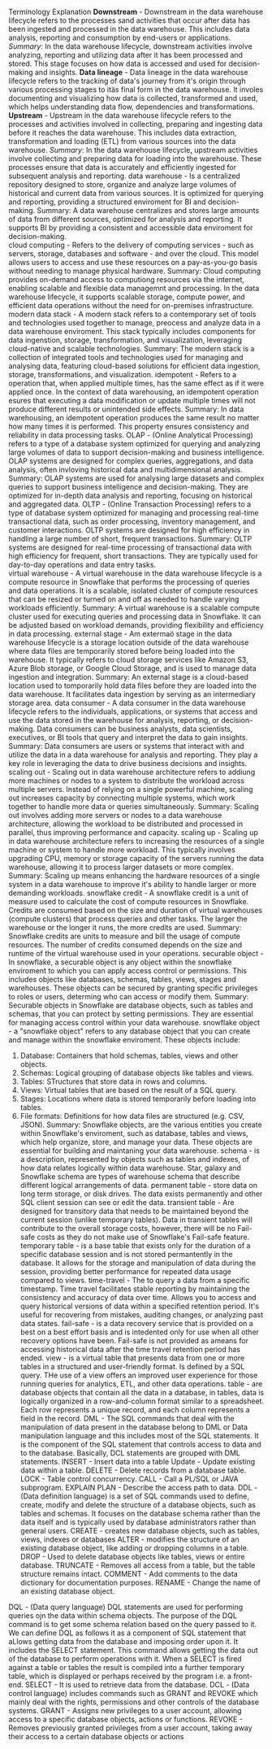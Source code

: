 Terminology	Explanation
**Downstream** - Downstream in the data warehouse lifecycle refers to the processes sand activities that occur after data has been ingested and processed in the data warehouse. This includes data analysis, reporting and consumption by end-users or applications.
*Summary:* In the data warehouse lifecycle, downstream activities involve analyzing, reporting and utilizing data after it has been processed and stored. This stage focuses on how data is accessed and used for decision-making and insights.
**Data lineage** - Data lineage in the data warehouse lifecycle refers to the tracking of data's journey from it's origin through various processing stages to itäs final form in the data warehouse. It involes documenting and visualizing how data is collected, transformed and used, which helps understanding data flow, dependencies and transformations.
**Upstream** - Upstream in the data warehouse lifecycle refers to the processes and activities involved in collecting, preparing and ingesting data before it reaches the data warehouse. This includes data extraction, transformation and loading (ETL) from various sources into the data warehouse.
*Summary*: In the data warehouse lifecycle, upstream activities involve collecting and preparing data for loading into the warehouse. These processes ensure that data is accurately and efficiently ingested for subsequent analysis and reporting.
data warehouse - Is a centralized repository designed to store, organize and analyze large volumes of historical and current data from various sources. It is optimized for querying and reporting, providing a structured enviroment for BI and decision-making.
Summary: A data warehouse centralizes and stores large amounts of data from different sources, optimized for analysis and reporting. It supports BI by providing a consistent and accessible data enviroment for decision-making.	
cloud computing	- Refers to the delivery of computing services - such as servers, storage, databases and software - and over the cloud. This model allows users to access and use these resources on a pay-as-you-go basis without needing to manage physical hardware.
Summary: Cloud computing provides on-demand access to computiong resources via the internet, enabling scalable and flexible data managemnt and processing. In the data warehouse lifecycle, it supports scalable storage, compute power, and efficient data operations without the need for on-premises infrastructure.
modern data stack - A modern stack refers to a contemporary set of tools and technologies used together to manage, preocess and analyze data in a data warehouse enviroment. This stack typically includes components for data ingenstion, storage, transformation, and visualization, leveraging cloud-native and scalable technologies.
Summary: The modern stack is a collection of integrated tools and technologies used for managing and analysing data, featuring cloud-based solutions for efficient data ingestion, storage, transformations, and visualization.
idempotent - Refers to a operation that, when applied multiple times, has the same effect as if it were applied once. In the context of data warehousing, an idempotent operation esures that executing a data modification or update multiple times will not produce different results or unintended side effects.
Summary: In data warehousing, an idempotent operation produces the same result no matter how many times it is performed. This property ensures consistency and reliability in data processing tasks.
OLAP - (Online Analytical Processing) refers to a type of a database system optimized for querying and analyzing large volumes of data to support decision-making and business intelligence. OLAP systems are designed for complex queries, aggregations, and data analysis, often invloving historical data and multidimensional analysis.
Summary: OLAP systems are used for analysing large datasets and complex queries to support business intelligence and decision-making. They are optimized for in-depth data analysis and reporting, focusing on historical and aggregated data.
OLTP - (Online Transaction Processing) refers to a type of database system optimized for managing and processing real-time transactional data, such as order processing, inventory management, and customer interactions. OLTP systems are designed for high efficiency in handling a large number of short, frequent transactions.
Summary: OLTP systems are designed for real-time processing of transactional data with high efficiency for frequent, short transactions. They are typically used for day-to-day operations and data entry tasks.	
virtual warehouse - A virtual warehouse in the data warehouse lifecycle is a compute resource in Snowflake that performs the processing of queries and data operations. It is a scalable, isolated cluster of compute resources that can be resized or turned on and off as needed to handle varying workloads efficiently.
Summary: A virtual warehouse is a scalable compute cluster used for executing queries and processing data in Snowflake. It can be adjusted based on workload demands, providing flexibility and efficiency in data processing.
external stage - Am extermaö stage in the data warehouse lifecycle is a storage location outside of the data warehouse where data files are temporarily stored before being loaded into the warehouse. It typically refers to cloud storage services like Amazon S3, Azure Blob storage, or Google Cloud Storage, and is used to manage data ingestion and integration.
Summary: An external stage is a cloud-based location used to tomporarily hold data files before they are loaded into the data warehouse. It facilitates data ingestion by serving as an intermediary storage area.
data consumer - A data consumer in the data warehouse lifecycle refers to the individuals, applications, or systems that access and use the data stored in the warehouse for analysis, reporting, or decision-making. Data consumers can be business analysts, data scientists, executives, or BI tools that query and interpret the data to gain insights.
Summary: Data consumers are users or systems that interact with and utilize the data in a data warehouse for analysis and reporting. They play a key role in leveraging the data to drive business decisions and insights.
scaling out	- Scaling out in data warehouse architecture refers to addiung more machines or nodes to a system to distribute the workload across multiple servers. Instead of relying on a single powerful machine, scaling out increases capacity by connecting multiple systems, which work together to handle more data or queries simultaneously.
Summary: Scaling out involves adding more servers or nodes to a data warehouse architecture, allowing the workload to be distributed and processed in parallel, thus improving performance and capacity.
scaling up - Scaling up in data warehouse architecture refers to increasing the resources of a single machine or system to handle more workload. This typically involves upgrading CPU, memory or storage capacity of the servers running the data warehouse, allowing it to process larger datasets or more complex.
Summary: Scaling up means enhancing the hardware resources of a single system in a data warehouse to improve it's ability to handle larger or more demanding workloads.
snowflake credit - A snowflake credit is a unit of measure used to calculate the cost of compute resources in Snowflake. Credits are consumed based on the size and duration of virtual warehouses (compute clusters) that process queries and other tasks. The larger the warehouse or the longer it runs, the more credits are used.
Summary: Snowflake credits are units to measure and bill the usage of compute resources. The number of credits consumed depends on the size and runtime of the virtual warehouse used in your operations.
securable object - In snowflake, a securable object is any object within the snowflake enviroment to which you can apply access control or permissions. This includes objects like databases, schemas, tables, views, stages and warehouses. These objects can be secured by granting specific privileges to roles or users, determing who can access or modify them.
Summary: Securable objects in Snowflake are database objects, such as tables and schemas, that you can protect by setting permissions. They are essential for managing access control within your data warehouse.
snowflake object - a "snowflake object" refers to any database object that you can create and manage within the snowflake enviroment. These objects include:
1. Database: Containers that hold schemas, tables, views and other objects.
2. Schemas: Logical grouping of database objects like tables and views.
3. Tables: STructures that store data in rows and columns.
4. Views: Virtual tables that are based on the result of a SQL query.
5. Stages: Locations where data is stored temporarily before loading into tables.
6. File formats: Definitions for how data files are structured (e.g. CSV, JSON).
Summary: Snowflake objects, are the various entities you create within Snowflake's enviroment, such as database, tables and views, which help organize, store, and manage your data. These objects are essential for building and maintaning your data warehouse.
schema - is a description, represented by objects such as tables and indexes, of how data relates logically within data warehouse. Star, galaxy and Snowflake schema are types of warehouse schema that describe different logical arrangements of data.
permanent table	- store data on long term storage, or disk drives. The data exists permanently and other SQL client session can see or edit the data.
transient table	- Are designed for transitory data that needs to be maintained beyond the current session (unlike temporary tables). Data in transient tables will contribute to the overall storage costs, however, there will be no Fail-safe costs as they do not make use of Snowflake's Fail-safe feature.
temporary table - is a base table that exists only for the duration of a specific database session and is not stored permantently in the database. It allows for the storage and manipulation of data during
the session, providing better performance for repeated data usage compared to views.
time-travel	- The to query a data from a specific timestamp. Time travel facilitates stable reporting by maintaining the consistency and accuracy of data over time.
Allows you to access and query historical versions of data within a specified retention period. It's useful for recovering from mistakes, auditing changes, or analyzing past data states.
fail-safe - is a data recovery service that is provided on a best on a best effort basis and is intedented only for use when all other recovery options have been. Fail-safe is not provided as ameans for accessing historical data after the time travel retention period has ended.
view - is a virtual table that presents data from one or more tables in a structured and user-friendly format. Is defined by a SQL query. THe use of a view offers an improved user experience for those running
queries for analytics, ETL, and other data operations.
table - are database objects that contain all the data in a database, in tables, data is logically organized in a row-and-column format similar to a spreadsheet. Each row represents a unique record, and each column represents a field in the record.
DML	- The SQL commands that deal with the manipulation of data present in the database belong to DML or Data manipulation language and this includes most of the SQL statements.
It is the component of the SQL statement that controls access to data and to the database. Basically, DCL statements are grouped with DML statements.
INSERT - Insert data into a table
Update - Update existing data within a table.
DELETE - Delete records from a database table.
LOCK - Table control concurrency.
CALL - Call a PL/SQL or JAVA subprogram.
EXPLAIN PLAN - Describe the access path to data.
DDL - (Data definition language) is a set of SQL commands used to define, create, modify and delete the structure of a database objects, such as tables and schemas. It focuses on the database schema rather than the data itself and is typically used by database administrators rather than general users.
CREATE - creates new database objects, such as tables, views, indexes or databases
ALTER - modifies the structure of an existing database object, like adding or dropping columns in a table.
DROP - Used to delete database objects like tables, views or entire database.
TRUNCATE - Removes all access from a table, but the table structure remains intact.
COMMENT - Add comments to the data dictionary for documentation purposes.
RENAME - Change the name of an existing database object.

DQL	- (Data query language) DQL statements are used for performing queries ojn the data within schema objects. The purpose of the DQL command is to get some schema relation based on the query passed to it.
We can define DQL as follows it as a component of SQL statement that aLlows getting data from the database and imposing order upon it. It includes the SELECT statement.
This command allows getting the data out of the database to perform operations with it. When a SELECT is fired against a table or tables the result is compiled into a further temporary table, which is displayed or perhaps received by the program i.e. a front-end. SELECT - It is used to retrieve data from the database.
DCL - (Data control language) includes commands such as GRANT and REVOKE which mainly deal with the rights, permissions and other controls of the database systems.
GRANT - Assigns new privileges to a user account, allowing access to a specific database objects, actions or functions.
REVOKE - Removes previously granted privileges from a user account, taking away their access to a certain database objects or actions
